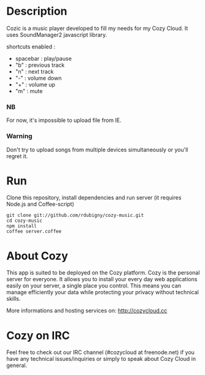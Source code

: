 # Description

Cozic is a music player developed to fill my needs for my Cozy Cloud. It uses SoundManager2 javascript library.

shortcuts enabled :
- spacebar : play/pause
- "b" : previous track
- "n" : next track
- "-" : volume down
- "+" : volume up
- "m" : mute


### NB

For now, it's impossible to upload file from IE.

### Warning

Don't try to upload songs from multiple devices simultaneously or you'll regret it.

# Run

Clone this repository, install dependencies and run server (it requires Node.js
and Coffee-script)

    git clone git://github.com/rdubigny/cozy-music.git
    cd cozy-music
    npm install
    coffee server.coffee

# About Cozy

This app is suited to be deployed on the Cozy platform. Cozy is the personal
server for everyone. It allows you to install your every day web applications
easily on your server, a single place you control. This means you can manage
efficiently your data while protecting your privacy without technical skills.

More informations and hosting services on:
http://cozycloud.cc

# Cozy on IRC
Feel free to check out our IRC channel (#cozycloud at freenode.net) if you have
any technical issues/inquiries or simply to speak about Cozy Cloud in general.